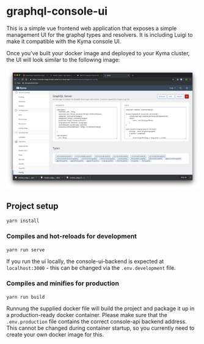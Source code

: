 # graphql-console-ui

This is a simple vue frontend web application that exposes a simple management UI for the graphql types and resolvers. It is including Luigi to make it compatible with the Kyma console UI. 

Once you've built your docker image and deployed to your Kyma cluster, the UI will look similar to the following image:

<img src="resources/ui2.png"/>

## Project setup
```
yarn install
```

### Compiles and hot-reloads for development
```
yarn run serve
```

If you run the ui locally, the console-ui-backend is expected at `localhost:3000` - this can be changed via the `.env.development` file. 

### Compiles and minifies for production
```
yarn run build
```

Runnung the supplied docker file will build the project and package it up in a production-ready docker container. Please make sure that the `.env.production` file contains the correct console-api backend address. This cannot be changed during container startup, so you currently need to create your own docker image for this. 